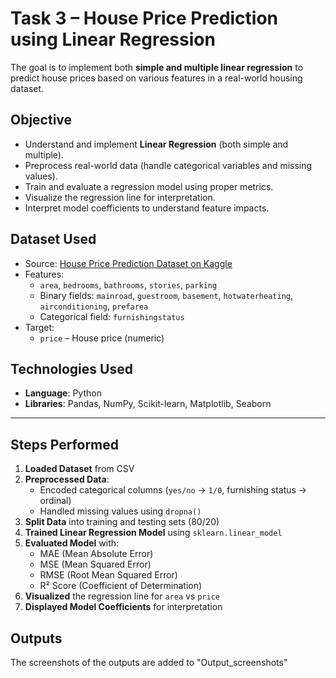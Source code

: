 # Task 3 – House Price Prediction using Linear Regression

  The goal is to implement both **simple and multiple linear regression** to predict house prices based on various features in a real-world housing dataset.

## Objective

- Understand and implement **Linear Regression** (both simple and multiple).
- Preprocess real-world data (handle categorical variables and missing values).
- Train and evaluate a regression model using proper metrics.
- Visualize the regression line for interpretation.
- Interpret model coefficients to understand feature impacts.


## Dataset Used

- Source: [House Price Prediction Dataset on Kaggle](https://www.kaggle.com/datasets/harishkumardatalab/housing-price-prediction)
- Features:
  - `area`, `bedrooms`, `bathrooms`, `stories`, `parking`
  - Binary fields: `mainroad`, `guestroom`, `basement`, `hotwaterheating`, `airconditioning`, `prefarea`
  - Categorical field: `furnishingstatus`
- Target:
  - `price` – House price (numeric)


## Technologies Used

- **Language**: Python
- **Libraries**: Pandas, NumPy, Scikit-learn, Matplotlib, Seaborn

---

## Steps Performed

1. **Loaded Dataset** from CSV
2. **Preprocessed Data**:
   - Encoded categorical columns (`yes/no` → `1/0`, furnishing status → ordinal)
   - Handled missing values using `dropna()`
3. **Split Data** into training and testing sets (80/20)
4. **Trained Linear Regression Model** using `sklearn.linear_model`
5. **Evaluated Model** with:
   - MAE (Mean Absolute Error)
   - MSE (Mean Squared Error)
   - RMSE (Root Mean Squared Error)
   - R² Score (Coefficient of Determination)
6. **Visualized** the regression line for `area` vs `price`
7. **Displayed Model Coefficients** for interpretation


## Outputs

 The screenshots of the outputs are added to "Output_screenshots"


